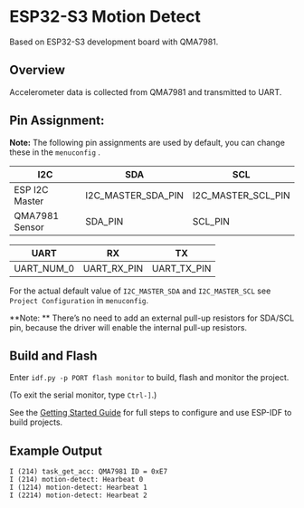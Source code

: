 # ESP32-S3 Motion Detect

Based on ESP32-S3 development board with QMA7981.

## Overview

Accelerometer data is collected from QMA7981 and transmitted to UART.

## Pin Assignment:

**Note:** The following pin assignments are used by default, you can change these in the `menuconfig` .

| I2C              | SDA                | SCL                |
| ---------------- | ------------------ | ------------------ |
| ESP I2C Master   | I2C_MASTER_SDA_PIN | I2C_MASTER_SCL_PIN |
| QMA7981 Sensor   | SDA_PIN            | SCL_PIN            |

| UART             | RX          | TX          |
| ---------------- | ----------- | ----------- |
| UART_NUM_0       | UART_RX_PIN | UART_TX_PIN |

For the actual default value of `I2C_MASTER_SDA` and `I2C_MASTER_SCL` see `Project Configuration` in `menuconfig`.

**Note: ** There’s no need to add an external pull-up resistors for SDA/SCL pin, because the driver will enable the internal pull-up resistors.

## Build and Flash

Enter `idf.py -p PORT flash monitor` to build, flash and monitor the project.

(To exit the serial monitor, type ``Ctrl-]``.)

See the [Getting Started Guide](https://docs.espressif.com/projects/esp-idf/en/latest/get-started/index.html) for full steps to configure and use ESP-IDF to build projects.

## Example Output

```
I (214) task_get_acc: QMA7981 ID = 0xE7
I (214) motion-detect: Hearbeat 0
I (1214) motion-detect: Hearbeat 1
I (2214) motion-detect: Hearbeat 2
```
